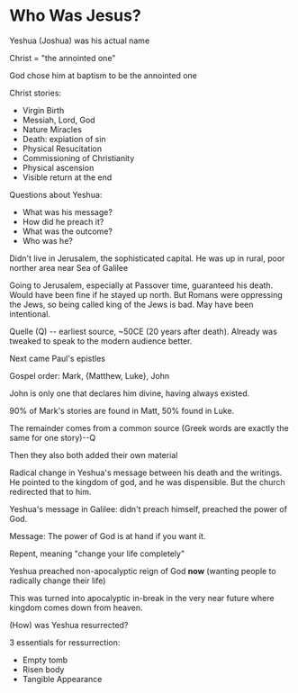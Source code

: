 # Who Was Jesus?

Yeshua (Joshua) was his actual name

Christ = "the annointed one"

God chose him at baptism to be the annointed one

Christ stories:

* Virgin Birth
* Messiah, Lord, God
* Nature Miracles
* Death: expiation of sin
* Physical Resucitation
* Commissioning of Christianity
* Physical ascension
* Visible return at the end

Questions about Yeshua:
* What was his message?
* How did he preach it?
* What was the outcome?
* Who was he?

Didn't live in Jerusalem, the sophisticated capital. He was up in rural, poor norther area near Sea of Galilee

Going to Jerusalem, especially at Passover time, guaranteed his death. Would have been fine if he stayed up north. But Romans were oppressing the Jews, so being called king of the Jews is bad. May have been intentional.

Quelle (Q) -- earliest source, ~50CE (20 years after death). Already was tweaked to speak to the modern audience better.

Next came Paul's epistles

Gospel order: Mark, {Matthew, Luke}, John

John is only one that declares him divine, having always existed.

90% of Mark's stories are found in Matt, 50% found in Luke.

The remainder comes from a common source (Greek words are exactly the same for one story)--Q

Then they also both added their own material

Radical change in Yeshua's message between his death and the writings. He pointed to the kingdom of god, and he was dispensible. But the church redirected that to him.

Yeshua's message in Galilee: didn't preach himself, preached the power of God.

Message: The power of God is at hand if you want it.

Repent, meaning "change your life completely"

Yeshua preached non-apocalyptic reign of God **now** (wanting people to radically change their life)

This was turned into apocalyptic in-break in the very near future where kingdom comes down from heaven.

(How) was Yeshua resurrected?

3 essentials for ressurrection:

* Empty tomb
* Risen body
* Tangible Appearance
